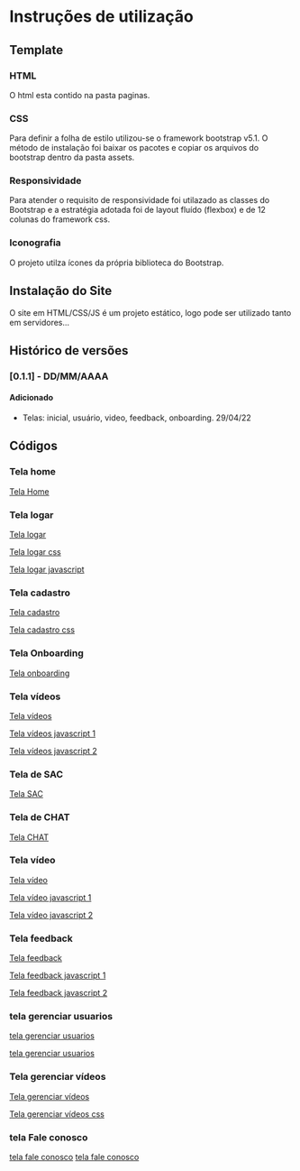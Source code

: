 # Instruções de utilização

## Template
### HTML
O html esta contido na pasta paginas.

### CSS
Para definir a folha de estilo utilizou-se o framework bootstrap v5.1. 
O método de instalação foi baixar os pacotes e copiar os arquivos do bootstrap dentro da pasta assets.

### Responsividade
Para atender o requisito de responsividade foi utilazado as classes do Bootstrap e a estratégia adotada foi
de layout fluído (flexbox) e de 12 colunas do framework css.

### Iconografia
O projeto utilza ícones da própria biblioteca do Bootstrap.

## Instalação do Site

O site em HTML/CSS/JS é um projeto estático, logo pode ser utilizado tanto em servidores...

## Histórico de versões

### [0.1.1] - DD/MM/AAAA
#### Adicionado
- Telas: inicial, usuário, video, feedback, onboarding. 29/04/22

## Códigos

### Tela home
[Tela Home](paginas/home.html)
### Tela logar
[Tela logar](paginas/logar.html)

[Tela logar css](css/logar.css)

[Tela logar javascript](js/logar.js)
### Tela cadastro
[Tela cadastro](paginas/cadastro.html)

[Tela cadastro css](css/cadastro.css)
### Tela Onboarding
[Tela onboarding](paginas/onboarding.html)
### Tela vídeos
[Tela vídeos](paginas/videos.html)

[Tela vídeos javascript 1](js/videos.js)

[Tela vídeos javascript 2](js/compartilhado.js)

### Tela de SAC
[Tela SAC](paginas/sac.html)

### Tela de CHAT
[Tela CHAT](paginas/chatPage.html)

### Tela vídeo
[Tela vídeo](paginas/video.html)

[Tela vídeo javascript 1](js/video.js)

[Tela vídeo javascript 2](js/compartilhado.js)
### Tela feedback
[Tela feedback](paginas/feedback.html)

[Tela feedback javascript 1](js/feedback.js)

[Tela feedback javascript 2](js/compartilhado.js)

### tela gerenciar usuarios

[tela gerenciar usuarios](paginas/gerenciarUsuarios.html)

[tela gerenciar usuarios](css/gerenciarUsuarios.css)

### Tela gerenciar vídeos
[Tela gerenciar vídeos](paginas/gerenciarVideos.html)

[Tela gerenciar vídeos css](css/gerenciarVideos.css)

### tela Fale conosco

[tela fale conosco](paginas/faleConosco.html)
[tela fale conosco](css/faleConosco.css)

